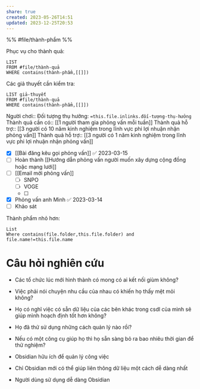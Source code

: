 ```yaml
---
share: true
created: 2023-05-26T14:51
updated: 2023-12-25T20:53
---
```

%%
#file/thành-phẩm
%%

Phục vụ cho thành quả:
```dataview
LIST
FROM #file/thành-quả 
WHERE contains(thành-phẩm,[[]])
```
Các giả thuyết cần kiểm tra:
```dataview
LIST giả-thuyết
FROM #file/thành-quả 
WHERE contains(thành-phẩm,[[]])
```
Người chơi:: 
Đối tượng thụ hưởng: `=this.file.inlinks.đối-tượng-thụ-hưởng`
Thành quả cần có:: [[1 người tham gia phỏng vấn mỗi tuần]]
Thành quả hỗ trợ:: [[3 người có 10 năm kinh nghiệm trong lĩnh vực phi lợi nhuận nhận phỏng vấn]]
Thành quả hỗ trợ:: [[3 người có 1 năm kinh nghiệm trong lĩnh vực phi lợi nhuận nhận phỏng vấn]]

- [x] [[Bài đăng kêu gọi phỏng vấn]] ✅ 2023-03-15
- [ ] Hoàn thành [[Hướng dẫn phỏng vấn người muốn xây dựng cộng đồng hoặc mạng lưới]]
- [ ] [[Email mời phỏng vấn]]
	- [ ] SNPO
	- [ ] VOGE
	- [ ] 
- [x] Phỏng vấn anh Minh ✅ 2023-03-14
- [ ] Khảo sát

Thành phẩm nhỏ hơn:
```dataview
List 
Where contains(file.folder,this.file.folder) and file.name!=this.file.name
```


# Câu hỏi nghiên cứu
- Các tổ chức lúc mới hình thành có mong có ai kết nối giùm không?
- Việc phải nói chuyện nhu cầu của nhau có khiến họ thấy mệt mỏi không?
- Họ có nghĩ việc có sẵn dữ liệu của các bên khác trong csdl của mình sẽ giúp mình hoạch định tốt hơn không?

- Họ đã thử sử dụng những cách quản lý nào rồi?
- Nếu có một công cụ giúp họ thì họ sẵn sàng bỏ ra bao nhiêu thời gian để thử nghiệm?


- Obsidian hữu ích để quản lý công việc
- Chỉ Obsidian mới có thể giúp liên thông dữ liệu một cách dễ dàng nhất

- Người dùng sử dụng dễ dàng Obsidian
